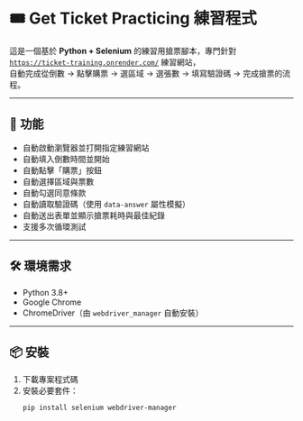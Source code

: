 # 🎟️ Get Ticket Practicing 練習程式

這是一個基於 **Python + Selenium** 的練習用搶票腳本，專門針對  
[`https://ticket-training.onrender.com/`](https://ticket-training.onrender.com/) 練習網站，  
自動完成從倒數 → 點擊購票 → 選區域 → 選張數 → 填寫驗證碼 → 完成搶票的流程。  

---

## 📌 功能
- 自動啟動瀏覽器並打開指定練習網站
- 自動填入倒數時間並開始
- 自動點擊「購票」按鈕
- 自動選擇區域與票數
- 自動勾選同意條款
- 自動讀取驗證碼（使用 `data-answer` 屬性模擬）
- 自動送出表單並顯示搶票耗時與最佳紀錄
- 支援多次循環測試

---

## 🛠 環境需求
- Python 3.8+
- Google Chrome
- ChromeDriver（由 `webdriver_manager` 自動安裝）

---

## 📦 安裝
1. 下載專案程式碼
2. 安裝必要套件：
   ```bash
   pip install selenium webdriver-manager
